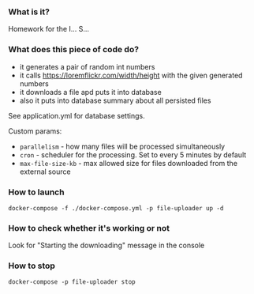 ### What is it?

Homework for the I... S...

### What does this piece of code do?

- it generates a pair of random int numbers
- it calls https://loremflickr.com/width/height with the given generated numbers
- it downloads a file apd puts it into database
- also it puts into database summary about all persisted files

See application.yml for database settings.

Custom params:
- `parallelism` - how many files will be processed simultaneously
- `cron` - scheduler for the processing. Set to every 5 minutes by default
- `max-file-size-kb` - max allowed size for files downloaded from the external source

### How to launch
```docker-compose -f ./docker-compose.yml -p file-uploader up -d```

### How to check whether it's working or not

Look for "Starting the downloading" message in the console

### How to stop
```docker-compose -p file-uploader stop```